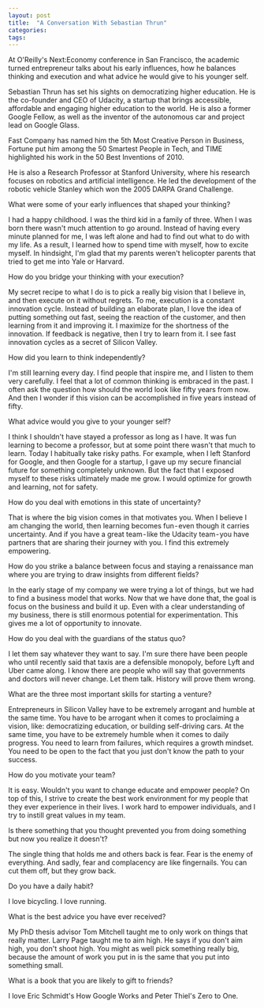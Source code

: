 ```yaml
---
layout: post
title:  "A Conversation With Sebastian Thrun"
categories: 
tags:
---
```


At O'Reilly's Next:Economy conference in San Francisco, the academic turned entrepreneur talks about his early influences, how he balances thinking and execution and what advice he would give to his younger self.

Sebastian Thrun has set his sights on democratizing higher education. He is the co-founder and CEO of Udacity, a startup that brings accessible, affordable and engaging higher education to the world. He is also a former Google Fellow, as well as the inventor of the autonomous car and project lead on Google Glass.

Fast Company has named him the 5th Most Creative Person in Business, Fortune put him among the 50 Smartest People in Tech, and TIME highlighted his work in the 50 Best Inventions of 2010.

He is also a Research Professor at Stanford University, where his research focuses on robotics and artificial intelligence. He led the development of the robotic vehicle Stanley which won the 2005 DARPA Grand Challenge.


What were some of your early influences that shaped your thinking?

I had a happy childhood. I was the third kid in a family of three. When I was born there wasn't much attention to go around. Instead of having every minute planned for me, I was left alone and had to find out what to do with my life. As a result, I learned how to spend time with myself, how to excite myself. In hindsight, I'm glad that my parents weren't helicopter parents that tried to get me into Yale or Harvard.

How do you bridge your thinking with your execution?

My secret recipe to what I do is to pick a really big vision that I believe in, and then execute on it without regrets. To me, execution is a constant innovation cycle. Instead of building an elaborate plan, I love the idea of putting something out fast, seeing the reaction of the customer, and then learning from it and improving it. I maximize for the shortness of the innovation. If feedback is negative, then I try to learn from it. I see fast innovation cycles as a secret of Silicon Valley.

How did you learn to think independently?

I'm still learning every day. I find people that inspire me, and I listen to them very carefully. I feel that a lot of common thinking is embraced in the past. I often ask the question how should the world look like fifty years from now. And then I wonder if this vision can be accomplished in five years instead of fifty.

What advice would you give to your younger self?

I think I shouldn't have stayed a professor as long as I have. It was fun learning to become a professor, but at some point there wasn't that much to learn. Today I habitually take risky paths. For example, when I left Stanford for Google, and then Google for a startup, I gave up my secure financial future for something completely unknown. But the fact that I exposed myself to these risks ultimately made me grow. I would optimize for growth and learning, not for safety.

How do you deal with emotions in this state of uncertainty?

That is where the big vision comes in that motivates you. When I believe I am changing the world, then learning becomes fun - even though it carries uncertainty. And if you have a great team - like the Udacity team - you have partners that are sharing their journey with you. I find this extremely empowering.

How do you strike a balance between focus and staying a renaissance man where you are trying to draw insights from different fields?

In the early stage of my company we were trying a lot of things, but we had to find a business model that works. Now that we have done that, the goal is focus on the business and build it up. Even with a clear understanding of my business, there is still enormous potential for experimentation. This gives me a lot of opportunity to innovate.

How do you deal with the guardians of the status quo?

I let them say whatever they want to say. I'm sure there have been people who until recently said that taxis are a defensible monopoly, before Lyft and Uber came along. I know there are people who will say that governments and doctors will never change. Let them talk. History will prove them wrong.

What are the three most important skills for starting a venture?

Entrepreneurs in Silicon Valley have to be extremely arrogant and humble at the same time. You have to be arrogant when it comes to proclaiming a vision, like: democratizing education, or building self-driving cars. At the same time, you have to be extremely humble when it comes to daily progress. You need to learn from failures, which requires a growth mindset. You need to be open to the fact that you just don't know the path to your success.

How do you motivate your team?

It is easy. Wouldn't you want to change educate and empower people? On top of this, I strive to create the best work environment for my people that they ever experience in their lives. I work hard to empower individuals, and I try to instill great values in my team.

Is there something that you thought prevented you from doing something but now you realize it doesn't?

The single thing that holds me and others back is fear. Fear is the enemy of everything. And sadly, fear and complacency are like fingernails. You can cut them off, but they grow back.

Do you have a daily habit?

I love bicycling. I love running.

What is the best advice you have ever received?

My PhD thesis advisor Tom Mitchell taught me to only work on things that really matter. Larry Page taught me to aim high. He says if you don't aim high, you don't shoot high. You might as well pick something really big, because the amount of work you put in is the same that you put into something small.

What is a book that you are likely to gift to friends?

I love Eric Schmidt's How Google Works and Peter Thiel's Zero to One.
